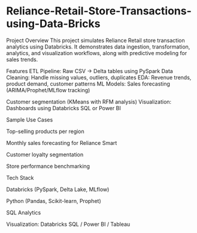 # Reliance-Retail-Store-Transactions-using-Data-Bricks
 
Project Overview
This project simulates Reliance Retail store transaction analytics using Databricks. It demonstrates data ingestion, transformation, analytics, and visualization workflows, along with predictive modeling for sales trends.
 

Features
ETL Pipeline: Raw CSV → Delta tables using PySpark
Data Cleaning: Handle missing values, outliers, duplicates
EDA: Revenue trends, product demand, customer patterns
ML Models:
Sales forecasting (ARIMA/Prophet/MLflow tracking)

Customer segmentation (KMeans with RFM analysis)
Visualization: Dashboards using Databricks SQL or Power BI

 Sample Use Cases

Top-selling products per region

Monthly sales forecasting for Reliance Smart

Customer loyalty segmentation

Store performance benchmarking

Tech Stack

Databricks (PySpark, Delta Lake, MLflow)

Python (Pandas, Scikit-learn, Prophet)

SQL Analytics

Visualization: Databricks SQL / Power BI / Tableau

